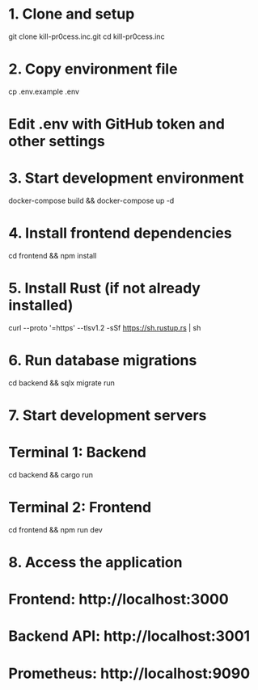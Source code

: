 # 1. Clone and setup
git clone kill-pr0cess.inc.git
cd kill-pr0cess.inc

# 2. Copy environment file
cp .env.example .env

# Edit .env with GitHub token and other settings

# 3. Start development environment
docker-compose build && docker-compose up -d

# 4. Install frontend dependencies
cd frontend && npm install

# 5. Install Rust (if not already installed)
curl --proto '=https' --tlsv1.2 -sSf https://sh.rustup.rs | sh

# 6. Run database migrations
cd backend && sqlx migrate run

# 7. Start development servers

# Terminal 1: Backend
cd backend && cargo run

# Terminal 2: Frontend  
cd frontend && npm run dev

# 8. Access the application
# Frontend: http://localhost:3000
# Backend API: http://localhost:3001
# Prometheus: http://localhost:9090
